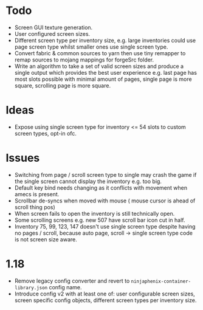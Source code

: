 # Todo
- Screen GUI texture generation.
- User configured screen sizes.
- Different screen type per inventory size, e.g. large inventories could use page screen type whilst smaller ones use single screen type.
- Convert fabric & common sources to yarn then use tiny remapper to remap sources to mojang mappings for forgeSrc folder.
- Write an algorithm to take a set of valid screen sizes and produce a single output which provides the best user experience
    e.g. last page has most slots possible with minimal amount of pages, single page is more square, scrolling page is more square.
# Ideas
- Expose using single screen type for inventory <= 54 slots to custom screen types, opt-in ofc.
# Issues
- Switching from page / scroll screen type to single may crash the game if the single screen cannot display the inventory e.g. too big.
- Default key bind needs changing as it conflicts with movement when amecs is present.
- Scrollbar de-syncs when moved with mouse ( mouse cursor is ahead of scroll thing pos)
- When screen fails to open the inventory is still technically open.
- Some scrolling screens e.g. new 507 have scroll bar icon cut in half.
- Inventory 75, 99, 123, 147 doesn't use single screen type despite having no pages / scroll, because auto page, scroll -> single screen type code is not screen size aware.
# 1.18
- Remove legacy config converter and revert to `ninjaphenix-container-library.json` config name.
- Introduce config v2 with at least one of: user configurable screen sizes, screen specific config objects, different screen types per inventory size.
